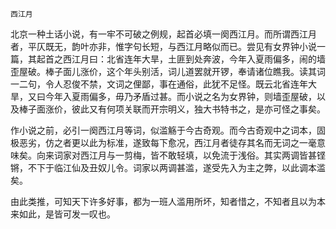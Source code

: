     西江月 

   北京一种土话小说，有一牢不可破之例规，起首必填一阕西江月。而所谓西江月者，平仄既无，韵叶亦非，惟字句长短，与西江月略似而已。尝见有女界钟小说一篇，其起首之西江月曰：北省连年大旱，土匪到处奔波，今年入夏雨偏多，闹的墙歪屋破。棒子面儿涨价，这个年头别活，词儿道罢就开锣，奉请诸位瞧我。读其词一二句，令人忍俊不禁，文词之俚鄙，事在通俗，此犹不足怪。既云北省连年大旱，又曰今年入夏雨偏多，毋乃矛盾过甚。而小说之名为女界钟，则墙歪屋破，以及棒子面涨价，彼此又有何项关联而开宗明义，独大书特书之，是亦可怪之事矣。

   作小说之前，必引一阕西江月等词，似滥觞于今古奇观。而今古奇观中之词本，固极恶劣，仿之者更以此为标准，遂致每下愈况，西江月者徒存其名而无词之一毫意味矣。向来词家对西江月与一剪梅，皆不敢轻填，以免流于浅俗。其实两调皆甚铿锵，不下于临江仙及丑奴儿令。词家以两调甚滥，遂受先入为主之弊，以此调本滥矣。

   由此类推，可知天下许多好事，都为一班人滥用所坏，知者惜之，不知者且以为本来如此，是皆可发一叹也。

